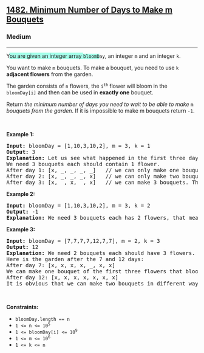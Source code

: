 <h2><a href="https://leetcode.com/problems/minimum-number-of-days-to-make-m-bouquets/">1482. Minimum Number of Days to Make m Bouquets</a></h2><h3>Medium</h3><hr><div style="user-select: auto;"><p style="user-select: auto;">Y<lighter data-id="lgt24428182978967783" data-bundle-id="0" data-slot-id="1" style="background-color: rgb(166, 255, 233); user-select: auto;">ou are given an integer array </lighter><code style="user-select: auto;"><lighter data-id="lgt24428182978967783" data-bundle-id="0" data-slot-id="1" style="background-color: rgb(166, 255, 233); user-select: auto;">bloomD</lighter>ay</code>, an integer <code style="user-select: auto;">m</code> and an integer <code style="user-select: auto;">k</code>.</p>

<p style="user-select: auto;">You want to make <code style="user-select: auto;">m</code> bouquets. To make a bouquet, you need to use <code style="user-select: auto;">k</code> <strong style="user-select: auto;">adjacent flowers</strong> from the garden.</p>

<p style="user-select: auto;">The garden consists of <code style="user-select: auto;">n</code> flowers, the <code style="user-select: auto;">i<sup style="user-select: auto;">th</sup></code> flower will bloom in the <code style="user-select: auto;">bloomDay[i]</code> and then can be used in <strong style="user-select: auto;">exactly one</strong> bouquet.</p>

<p style="user-select: auto;">Return <em style="user-select: auto;">the minimum number of days you need to wait to be able to make </em><code style="user-select: auto;">m</code><em style="user-select: auto;"> bouquets from the garden</em>. If it is impossible to make m bouquets return <code style="user-select: auto;">-1</code>.</p>

<p style="user-select: auto;">&nbsp;</p>
<p style="user-select: auto;"><strong style="user-select: auto;">Example 1:</strong></p>

<pre style="user-select: auto;"><strong style="user-select: auto;">Input:</strong> bloomDay = [1,10,3,10,2], m = 3, k = 1
<strong style="user-select: auto;">Output:</strong> 3
<strong style="user-select: auto;">Explanation:</strong> Let us see what happened in the first three days. x means flower bloomed and _ means flower did not bloom in the garden.
We need 3 bouquets each should contain 1 flower.
After day 1: [x, _, _, _, _]   // we can only make one bouquet.
After day 2: [x, _, _, _, x]   // we can only make two bouquets.
After day 3: [x, _, x, _, x]   // we can make 3 bouquets. The answer is 3.
</pre>

<p style="user-select: auto;"><strong style="user-select: auto;">Example 2:</strong></p>

<pre style="user-select: auto;"><strong style="user-select: auto;">Input:</strong> bloomDay = [1,10,3,10,2], m = 3, k = 2
<strong style="user-select: auto;">Output:</strong> -1
<strong style="user-select: auto;">Explanation:</strong> We need 3 bouquets each has 2 flowers, that means we need 6 flowers. We only have 5 flowers so it is impossible to get the needed bouquets and we return -1.
</pre>

<p style="user-select: auto;"><strong style="user-select: auto;">Example 3:</strong></p>

<pre style="user-select: auto;"><strong style="user-select: auto;">Input:</strong> bloomDay = [7,7,7,7,12,7,7], m = 2, k = 3
<strong style="user-select: auto;">Output:</strong> 12
<strong style="user-select: auto;">Explanation:</strong> We need 2 bouquets each should have 3 flowers.
Here is the garden after the 7 and 12 days:
After day 7: [x, x, x, x, _, x, x]
We can make one bouquet of the first three flowers that bloomed. We cannot make another bouquet from the last three flowers that bloomed because they are not adjacent.
After day 12: [x, x, x, x, x, x, x]
It is obvious that we can make two bouquets in different ways.
</pre>

<p style="user-select: auto;">&nbsp;</p>
<p style="user-select: auto;"><strong style="user-select: auto;">Constraints:</strong></p>

<ul style="user-select: auto;">
	<li style="user-select: auto;"><code style="user-select: auto;">bloomDay.length == n</code></li>
	<li style="user-select: auto;"><code style="user-select: auto;">1 &lt;= n &lt;= 10<sup style="user-select: auto;">5</sup></code></li>
	<li style="user-select: auto;"><code style="user-select: auto;">1 &lt;= bloomDay[i] &lt;= 10<sup style="user-select: auto;">9</sup></code></li>
	<li style="user-select: auto;"><code style="user-select: auto;">1 &lt;= m &lt;= 10<sup style="user-select: auto;">6</sup></code></li>
	<li style="user-select: auto;"><code style="user-select: auto;">1 &lt;= k &lt;= n</code></li>
</ul>
</div>